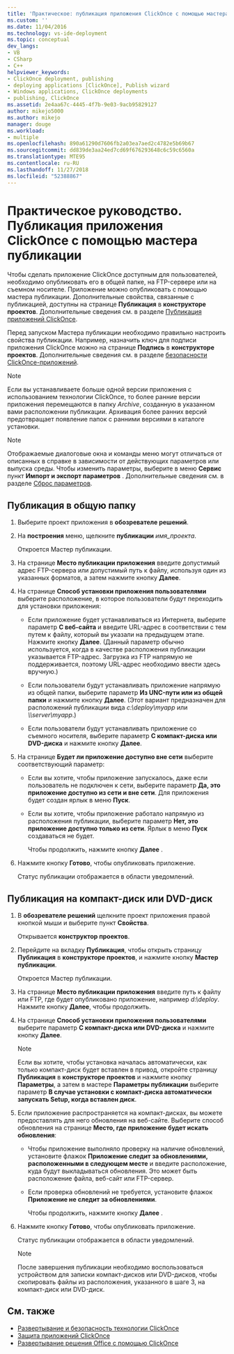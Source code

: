 ```yaml
---
title: 'Практическое: публикация приложения ClickOnce с помощью мастера публикации | Документация Майкрософт'
ms.custom: ''
ms.date: 11/04/2016
ms.technology: vs-ide-deployment
ms.topic: conceptual
dev_langs:
- VB
- CSharp
- C++
helpviewer_keywords:
- ClickOnce deployment, publishing
- deploying applications [ClickOnce], Publish wizard
- Windows applications, ClickOnce deployments
- publishing, ClickOnce
ms.assetid: 2e4aa67c-4445-4f7b-9e03-9acb95829127
author: mikejo5000
ms.author: mikejo
manager: douge
ms.workload:
- multiple
ms.openlocfilehash: 890a61290d7606fb2a03ea7aed2c4782e5b69b67
ms.sourcegitcommit: dd839de3aa24ed7cd69f676293648c6c59c6560a
ms.translationtype: MTE95
ms.contentlocale: ru-RU
ms.lasthandoff: 11/27/2018
ms.locfileid: "52388867"
---
```

# <a name="how-to-publish-a-clickonce-application-using-the-publish-wizard"></a>Практическое руководство. Публикация приложения ClickOnce с помощью мастера публикации
Чтобы сделать приложение ClickOnce доступным для пользователей, необходимо опубликовать его в общей папке, на FTP-сервере или на съемном носителе. Приложение можно опубликовать с помощью мастера публикации. Дополнительные свойства, связанные с публикацией, доступны на странице **Публикация** в **конструкторе проектов**. Дополнительные сведения см. в разделе [Публикация приложений ClickOnce](../deployment/publishing-clickonce-applications.md).

Перед запуском Мастера публикации необходимо правильно настроить свойства публикации. Например, назначить ключ для подписи приложения ClickOnce можно на странице **Подпись** в **конструкторе проектов**. Дополнительные сведения см. в разделе [безопасности ClickOnce-приложений](../deployment/securing-clickonce-applications.md).

> [!NOTE]
> Если вы устанавливаете больше одной версии приложения с использованием технологии ClickOnce, то более ранние версии приложения перемещаются в папку *Archive*, созданную в указанном вами расположении публикации. Архивация более ранних версий предотвращает появление папок с ранними версиями в каталоге установки.

> [!NOTE]
> Отображаемые диалоговые окна и команды меню могут отличаться от описанных в справке в зависимости от действующих параметров или выпуска среды. Чтобы изменить параметры, выберите в меню **Сервис** пункт **Импорт и экспорт параметров** . Дополнительные сведения см. в разделе [Сброс параметров](../ide/environment-settings.md#reset-settings).

## <a name="to-publish-to-a-file-share-or-path"></a>Публикация в общую папку

1. Выберите проект приложения в **обозревателе решений**.

2. На **построения** меню, щелкните **публикации** *имя_проекта*.

    Откроется Мастер публикации.

3. На странице **Место публикации приложения** введите допустимый адрес FTP-сервера или допустимый путь к файлу, используя один из указанных форматов, а затем нажмите кнопку **Далее**.

4. На странице **Способ установки приложения пользователями** выберите расположение, в которое пользователи будут переходить для установки приложения:

   -   Если приложение будет устанавливаться из Интернета, выберите параметр **С веб-сайта** и введите URL-адрес в соответствии с тем путем к файлу, который вы указали на предыдущем этапе. Нажмите кнопку **Далее**. (Данный параметр обычно используется, когда в качестве расположения публикации указывается FTP-адрес. Загрузка из FTP напрямую не поддерживается, поэтому URL-адрес необходимо ввести здесь вручную.)

   -   Если пользователи будут устанавливать приложение напрямую из общей папки, выберите параметр **Из UNC-пути или из общей папки** и нажмите кнопку **Далее**. (Этот вариант предназначен для расположений публикации вида *c:\deploy\myapp* или *\\\server\myapp*.)

   -   Если пользователи будут устанавливать приложение со съемного носителя, выберите параметр **C компакт-диска или DVD-диска** и нажмите кнопку **Далее**.

5. На странице **Будет ли приложение доступно вне сети** выберите соответствующий параметр:

   - Если вы хотите, чтобы приложение запускалось, даже если пользователь не подключен к сети, выберите параметр **Да, это приложение доступно из сети и вне сети**. Для приложения будет создан ярлык в меню **Пуск**.

   - Если вы хотите, чтобы приложение работало напрямую из расположения публикации, выберите параметр **Нет, это приложение доступно только из сети**. Ярлык в меню **Пуск** создаваться не будет.

     Чтобы продолжить, нажмите кнопку **Далее** .

6. Нажмите кнопку **Готово**, чтобы опубликовать приложение.

    Статус публикации отображается в области уведомлений.

## <a name="to-publish-to-a-cd-rom-or-dvd-rom"></a>Публикация на компакт-диск или DVD-диск

1. В **обозревателе решений** щелкните проект приложения правой кнопкой мыши и выберите пункт **Свойства**.

    Открывается **конструктор проектов**.

2. Перейдите на вкладку **Публикация**, чтобы открыть страницу **Публикация** в **конструкторе проектов**, и нажмите кнопку **Мастер публикации**.

    Откроется Мастер публикации.

3. На странице **Место публикации приложения** введите путь к файлу или FTP, где будет опубликовано приложение, например *d:\deploy*. Нажмите кнопку **Далее**, чтобы продолжить.

4. На странице **Способ установки приложения пользователями** выберите параметр **С компакт-диска или DVD-диска** и нажмите кнопку **Далее**.

   > [!NOTE]
   >  Если вы хотите, чтобы установка началась автоматически, как только компакт-диск будет вставлен в привод, откройте страницу **Публикация** в **конструкторе проектов** и нажмите кнопку **Параметры**, а затем в мастере **Параметры публикации** выберите параметр **В случае установки с компакт-диска автоматически запускать Setup, когда вставлен диск**.

5. Если приложение распространяется на компакт-дисках, вы можете предоставлять для него обновления на веб-сайте. Выберите способ обновления на странице **Место, где приложение будет искать обновления**:

   - Чтобы приложение выполняло проверку на наличие обновлений, установите флажок **Приложение следит за обновлениями, расположенными в следующем месте** и введите расположение, куда будут выкладываться обновления. Это может быть расположение файла, веб-сайт или FTP-сервер.

   - Если проверка обновлений не требуется, установите флажок **Приложение не следит за обновлениями**.

     Чтобы продолжить, нажмите кнопку **Далее** .

6. Нажмите кнопку **Готово**, чтобы опубликовать приложение.

    Статус публикации отображается в области уведомлений.

   > [!NOTE]
   >  После завершения публикации необходимо воспользоваться устройством для записки компакт-дисков или DVD-дисков, чтобы скопировать файлы из расположения, указанного в шаге 3, на компакт-диск или DVD-диск.

## <a name="see-also"></a>См. также

- [Развертывание и безопасность технологии ClickOnce](../deployment/clickonce-security-and-deployment.md)
- [Защита приложений ClickOnce](../deployment/securing-clickonce-applications.md)
- [Развертывание решения Office с помощью ClickOnce](../vsto/deploying-an-office-solution-by-using-clickonce.md)